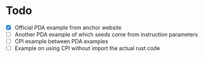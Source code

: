 # Todo

- [x] Official PDA example from anchor website
- [ ] Another PDA example of which seeds come from instruction parameters
- [ ] CPI example between PDA examples
- [ ] Example on using CPI without import the actual rust code
